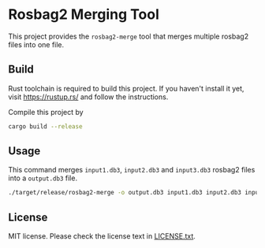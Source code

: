 # Rosbag2 Merging Tool 

This project provides the `rosbag2-merge` tool that merges multiple
rosbag2 files into one file.

## Build

Rust toolchain is required to build this project. If you haven't
install it yet, visit https://rustup.rs/ and follow the instructions.


Compile this project by

```bash
cargo build --release
```

## Usage

This command merges `input1.db3`, `input2.db3` and `input3.db3`
rosbag2 files into a `output.db3` file.

```bash
./target/release/rosbag2-merge -o output.db3 input1.db3 input2.db3 input3.db3
```

## License

MIT license. Please check the license text in
[LICENSE.txt](LICENSE.txt).
